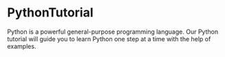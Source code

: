 # PythonTutorial
Python is a powerful general-purpose programming language. Our Python tutorial will guide you to learn Python one step at a time with the help of examples.
